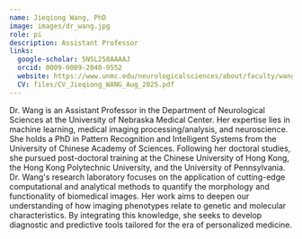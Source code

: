 ```yaml
---
name: Jieqiong Wang, PhD
image: images/dr_wang.jpg
role: pi
description: Assistant Professor
links:
  google-scholar: 5NSL258AAAAJ
  orcid: 0009-0009-2040-9552
  website: https://www.unmc.edu/neurologicalsciences/about/faculty/wang.html
  CV: files/CV_Jieqiong_WANG_Aug_2025.pdf
---
```


Dr. Wang is an Assistant Professor in the Department of Neurological Sciences at the University of Nebraska Medical Center. Her expertise lies in machine learning, medical imaging processing/analysis, and neuroscience. She holds a PhD in Pattern Recognition and Intelligent Systems from the University of Chinese Academy of Sciences. Following her doctoral studies, she pursued post-doctoral training at the Chinese University of Hong Kong, the Hong Kong Polytechnic University, and the University of Pennsylvania. Dr. Wang's research laboratory focuses on the application of cutting-edge computational and analytical methods to quantify the morphology and functionality of biomedical images. Her work aims to deepen our understanding of how imaging phenotypes relate to genetic and molecular characteristics. By integrating this knowledge, she seeks to develop diagnostic and predictive tools tailored for the era of personalized medicine.
